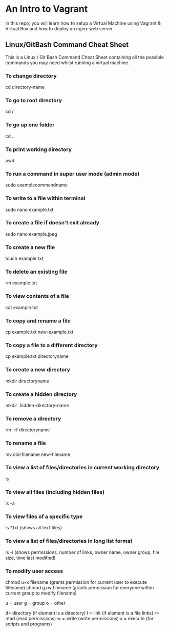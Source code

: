 # An Intro to Vagrant

In this repo, you will learn how to setup a Virtual Machine using Vagrant & Virtual Box and how to deploy an nginx web server.


## Linux/GitBash Command Cheat Sheet

This is a Linux / Git Bash Command Cheat Sheet containing all the possible commands you may need whilst running a virtual machine.


### To change directory
cd directory-name

### To go to root directory
cd /

### To go up one folder
cd ..

### To print working directory
pwd

### To run a command in super user mode (admin mode)
sudo examplecommandname

### To write to a file within terminal
sudo nano example.txt

### To create a file if doesn't exit already
sudo nano example.jpeg

### To create a new file
touch example.txt

### To delete an existing file
rm example.txt

### To  view contents of a file
cat example.txt

### To copy and rename a file
cp example.txt new-example.txt

### To copy a file to a different directory
cp example.txt directoryname

### To create a new directory
mkdir directoryname

### To create a hidden directory
mkdir .hidden-directory-name

### To remove a directory
rm -rf directoryname

### To rename a file
mv old-filename new-filename

### To view a list of files/directories in current working directory
ls

### To view all files (including hidden files)
ls -a

### To view files of a specific type
ls *.txt (shows all text files)

### To view a list of files/directories in long list format
ls -l (shows permissions, number of links, owner name, owner group, file size, time last modified)

### To modify user access
chmod u+x filename (grants permission for current user to execute filename)
chmod g+w filename (grants permission for everyone within current group to modify filename)

u = user
g = group
o = other

d= directory (if element is a directory)
l = link (if element is a file links)
r= read (read permissions)
w = write (write permissions)
x = execute (for scripts and programs)